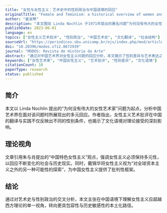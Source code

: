 ```yaml
---
title: "女性与女性主义：艺术史中的性别政治与中国语境的回应"
originalTitle: "Female and feminism: a historical overview of women and art in China"
author: "崔淑琴"
description: "本文围绕 Linda Nochlin 于1971年提出的著名问题“为何没有伟大的女性艺术家”，探讨中国艺术界对此问题的多元回应。作者分析了女性主义艺术批评在中国的翻译与实践方式，并结合朱与肖提出的“中国特色女性主义”理论，强调性别政治在具体历史语境中的非二元性。"
publishDate: 2023-06-01
language: en
topics: ["女性主义艺术批评", "性别政治", "中国艺术史", "文化翻译", "社会结构"]
sourceUrl: "https://periodicos.sbu.unicamp.br/ojs/index.php/mod/article/view/8672939"
doi: "10.20396/modos.v7i2.8672939"
journal: "MODOS: Revista de História da Arte"
abstract: "通过对中国艺术界对女性主义问题的回应分析，本文揭示了性别差异与艺术表达之间的复杂关系，并提出在中国语境下理解女性主义应保持多元与历史敏感性。"
keywords: ["女性艺术家", "中国女性主义", "艺术批评", "性别差异", "文化语境"]
citationCount: 10
paperType: research
status: published
---
```


## 简介

本文以 Linda Nochlin 提出的“为何没有伟大的女性艺术家”问题为起点，分析中国艺术界在面对该问题时所展现出的多元回应。作者指出，女性主义艺术批评在中国的翻译与实践不仅反映出不同的性别条件，也揭示了文化语境对理论接受的深刻影响。

## 理论视角

文章引用朱与肖提出的“中国特色女性主义”观点，强调女性主义必须保持多元性，以回应不断变化的社会与历史现实。同时，戴锦华将女性主义视为“对全球资本主义之外的另一种可能性的探索”，为中国女性主义提供了批判性框架。

## 结论

通过对艺术史与性别政治的交叉分析，本文主张在中国语境下理解女性主义应超越西方理论的单一视角，转向更具包容性与历史敏感性的本土化路径。
